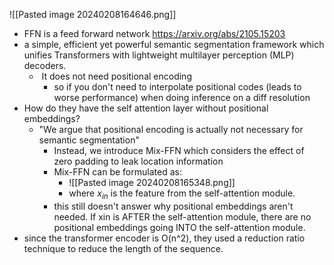 ![[Pasted image 20240208164646.png]]
- FFN is a feed forward network
https://arxiv.org/abs/2105.15203
- a simple, efficient yet powerful semantic segmentation framework which unifies Transformers with lightweight multilayer perception (MLP) decoders.
	-  It does not need positional encoding
		- so if you don't need to interpolate positional codes (leads to worse performance) when doing inference on a diff resolution
- How do they have the self attention layer without positional embeddings?
	- "We argue that positional encoding is actually not necessary for semantic segmentation"
		- Instead, we introduce Mix-FFN which considers the effect of zero padding to leak location information
		- Mix-FFN can be formulated as:
			- ![[Pasted image 20240208165348.png]]
			- where $x_{in}$ is the feature from the self-attention module.
		- this still doesn't answer why positional embeddings aren't needed. If xin is AFTER the self-attention module, there are no positional embeddings going INTO the self-attention module.
- since the transformer encoder is O(n^2), they used a reduction ratio technique to reduce the length of the sequence.